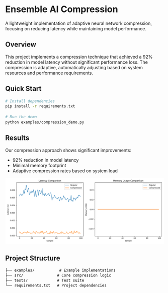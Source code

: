 # Ensemble AI Compression

A lightweight implementation of adaptive neural network compression, focusing on reducing latency while maintaining model performance.

## Overview

This project implements a compression technique that achieved a 92% reduction in model latency without significant performance loss. The compression is adaptive, automatically adjusting based on system resources and performance requirements.

## Quick Start

```bash
# Install dependencies
pip install -r requirements.txt

# Run the demo
python examples/compression_demo.py
```

## Results

Our compression approach shows significant improvements:
- 92% reduction in model latency
- Minimal memory footprint
- Adaptive compression rates based on system load

![Compression Results](compression_comparison.png)

## Project Structure

```
├── examples/           # Example implementations
├── src/               # Core compression logic
├── tests/             # Test suite
└── requirements.txt   # Project dependencies
``` 